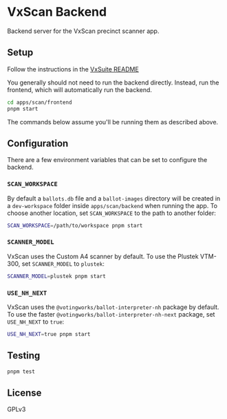 # VxScan Backend

Backend server for the VxScan precinct scanner app.

## Setup

Follow the instructions in the [VxSuite README](../../../README.md)

You generally should not need to run the backend directly. Instead, run the
frontend, which will automatically run the backend.

```sh
cd apps/scan/frontend
pnpm start
```

The commands below assume you'll be running them as described above.

## Configuration

There are a few environment variables that can be set to configure the backend.

### `SCAN_WORKSPACE`

By default a `ballots.db` file and a `ballot-images` directory will be created
in a `dev-workspace` folder inside `apps/scan/backend` when running the app. To
choose another location, set `SCAN_WORKSPACE` to the path to another folder:

```sh
SCAN_WORKSPACE=/path/to/workspace pnpm start
```

### `SCANNER_MODEL`

VxScan uses the Custom A4 scanner by default. To use the Plustek VTM-300, set
`SCANNER_MODEL` to `plustek`:

```sh
SCANNER_MODEL=plustek pnpm start
```

### `USE_NH_NEXT`

VxScan uses the `@votingworks/ballot-interpreter-nh` package by default. To use
the faster `@votingworks/ballot-interpreter-nh-next` package, set `USE_NH_NEXT`
to `true`:

```sh
USE_NH_NEXT=true pnpm start
```

## Testing

```sh
pnpm test
```

## License

GPLv3
